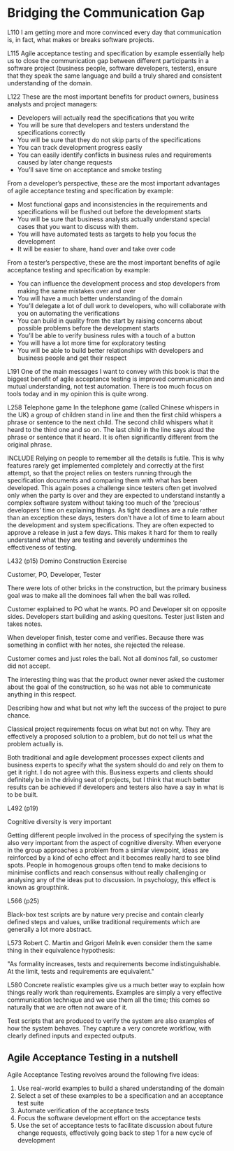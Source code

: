 # Bridging the Communication Gap

L110
I am getting more and more convinced every day that communication is, in fact,
what makes or breaks software projects.

L115
Agile acceptance testing and specification by example essentially help us to
close the communication gap between different participants in a software
project (business people, software developers, testers), ensure that they speak
the same language and build a truly shared and consistent understanding of the
domain.

L122
These are the most important benefits for product owners, business analysts and
project managers:

* Developers will actually read the specifications that you write
* You will be sure that developers and testers understand the specifications
  correctly
* You will be sure that they do not skip parts of the specifications
* You can track development progress easily
* You can easily identify conflicts in business rules and requirements caused by
  later change requests
* You’ll save time on acceptance and smoke testing

From a developer’s perspective, these are the most important advantages of agile
acceptance testing and specification by example:

* Most functional gaps and inconsistencies in the requirements and
  specifications will be flushed out before the development starts
* You will be sure that business analysts actually understand special cases that
  you want to discuss with them.
* You will have automated tests as targets to help you focus the development
* It will be easier to share, hand over and take over code

From a tester’s perspective, these are the most important benefits of agile
acceptance testing and specification by example:

* You can influence the development process and stop developers from making the
  same mistakes over and over
* You will have a much better understanding of the domain
* You’ll delegate a lot of dull work to developers, who will collaborate with
  you on automating the verifications
* You can build in quality from the start by raising concerns about possible
  problems before the development starts
* You’ll be able to verify business rules with a touch of a button
* You will have a lot more time for exploratory testing
* You will be able to build better relationships with developers and business
  people and get their respect

L191
One of the main messages I want to convey with this book is that the biggest
benefit of agile acceptance testing is improved communication and mutual
understanding, not test automation. There is too much focus on tools today and
in my opinion this is quite wrong.

L258
Telephone game
In the telephone game (called Chinese whispers in the UK) a group of children
stand in line and then the first child whispers a phrase or sentence to the next
child. The second child whispers what it heard to the third one and so on. The
last child in the line says aloud the phrase or sentence that it heard. It is
often significantly different from the original phrase.

INCLUDE
Relying on people to remember all the details is futile. This is why features
rarely get implemented completely and correctly at the first attempt, so that
the project relies on testers running through the specification documents and
comparing them with what has been developed. This again poses a challenge since
testers often get involved only when the party is over and they are expected to
understand instantly a complex software system without taking too much of the
‘precious’ developers’ time on explaining things. As tight deadlines are a rule
rather than an exception these days, testers don’t have a lot of time to learn
about the development and system specifications. They are often expected to
approve a release in just a few days. This makes it hard for them to really
understand what they are testing and severely undermines the effectiveness of
testing.

L432 (p15)
Domino Construction Exercise

Customer, PO, Developer, Tester

There were lots of other bricks in the construction, but the primary business
goal was to make all the dominoes fall when the ball was rolled.

Customer explained to PO what he wants.
PO and Developer sit on opposite sides. Developers start building and asking
quesitons. Tester just listen and takes notes.

When developer finish, tester come and verifies. Because there was something in
conflict with her notes, she rejected the release.

Customer comes and just roles the ball. Not all dominos fall, so customer did
not accept.

The interesting thing was that the product owner never asked the customer about
the goal of the construction, so he was not able to communicate anything in this
respect.

Describing how and what but not why left the success of the project to pure
chance.

Classical project requirements focus on what but not on why. They are
effectively a proposed solution to a problem, but do not tell us what the
problem actually is.

Both traditional and agile development processes expect clients and business
experts to specify what the system should do and rely on them to get it right. I
do not agree with this. Business experts and clients should definitely be in the
driving seat of projects, but I think that much better results can be achieved
if developers and testers also have a say in what is to be built.

L492 (p19)

Cognitive diversity is very important

Getting different people involved in the process of specifying the system is
also very important from the aspect of cognitive diversity. When everyone in the
group approaches a problem from a similar viewpoint, ideas are reinforced by a
kind of echo effect and it becomes really hard to see blind spots. People in
homogenous groups often tend to make decisions to minimise conflicts and reach
consensus without really challenging or analysing any of the ideas put to
discussion. In psychology, this effect is known as groupthink.

L566 (p25)

Black-box test scripts are by nature very precise and contain clearly defined
steps and values, unlike traditional requirements which are generally a lot more
abstract.

L573
Robert C. Martin and Grigori Melnik even consider them the same thing in their
equivalence hypothesis:

"As formality increases, tests and requirements become indistinguishable. At the
limit, tests and requirements are equivalent."

L580
Concrete realistic examples give us a much better way to explain how things
really work than requirements. Examples are simply a very effective
communication technique and we use them all the time; this comes so naturally
that we are often not aware of it.

Test scripts that are produced to verify the system are also examples of how the
system behaves. They capture a very concrete workflow, with clearly defined
inputs and expected outputs.

## Agile Acceptance Testing in a nutshell

Agile Acceptance Testing revolves around the following five ideas: 

1. Use real-world examples to build a shared understanding of the domain
1. Select a set of these examples to be a specification and an acceptance test suite
1. Automate verification of the acceptance tests
1. Focus the software development effort on the acceptance tests
1. Use the set of acceptance tests to facilitate discussion about future change
requests, effectively going back to step 1 for a new cycle of development
